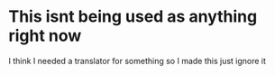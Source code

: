 # This isnt being used as anything right now
I think I needed a translator for something so I made this
just ignore it
